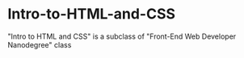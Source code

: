# Intro-to-HTML-and-CSS
"Intro to HTML and CSS" is a subclass of "Front-End Web Developer Nanodegree" class
